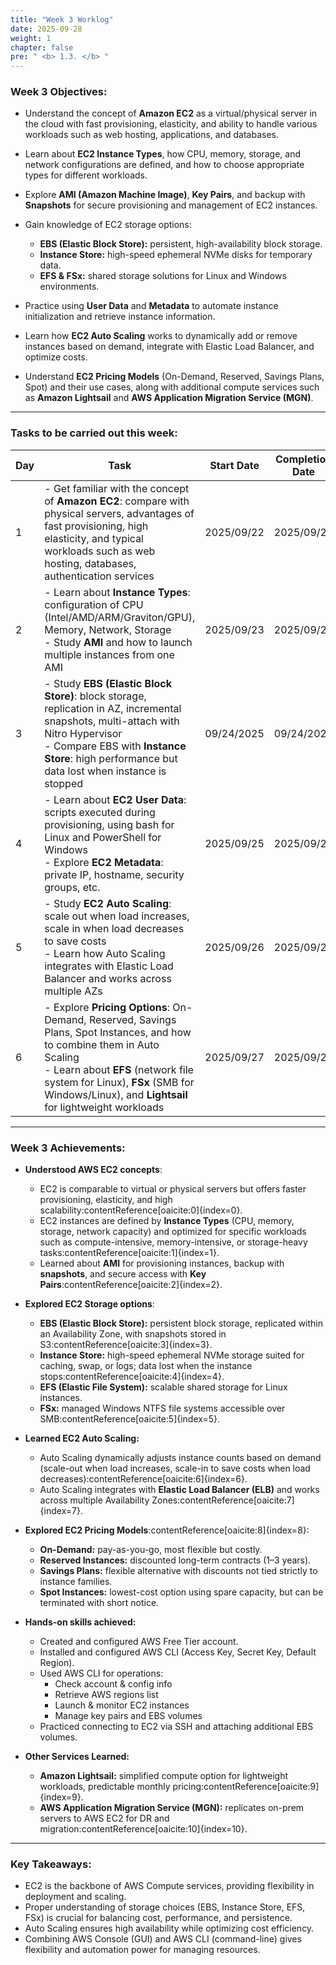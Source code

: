 ```yaml
---
title: "Week 3 Worklog"
date: 2025-09-28
weight: 1
chapter: false
pre: " <b> 1.3. </b> "
---
```


### Week 3 Objectives:

* Understand the concept of **Amazon EC2** as a virtual/physical server in the cloud with fast provisioning, elasticity, and ability to handle various workloads such as web hosting, applications, and databases.  

* Learn about **EC2 Instance Types**, how CPU, memory, storage, and network configurations are defined, and how to choose appropriate types for different workloads. 

* Explore **AMI (Amazon Machine Image)**, **Key Pairs**, and backup with **Snapshots** for secure provisioning and management of EC2 instances.  

* Gain knowledge of EC2 storage options:  
  - **EBS (Elastic Block Store):** persistent, high-availability block storage.  
  - **Instance Store:** high-speed ephemeral NVMe disks for temporary data.
  - **EFS & FSx:** shared storage solutions for Linux and Windows environments. 

* Practice using **User Data** and **Metadata** to automate instance initialization and retrieve instance information.

* Learn how **EC2 Auto Scaling** works to dynamically add or remove instances based on demand, integrate with Elastic Load Balancer, and optimize costs. 

* Understand **EC2 Pricing Models** (On-Demand, Reserved, Savings Plans, Spot) and their use cases, along with additional compute services such as **Amazon Lightsail** and **AWS Application Migration Service (MGN)**. 

---

### Tasks to be carried out this week:

| Day | Task                                                                                                                                                                                                                               | Start Date | Completion Date | Reference Material |
| --- | ---------------------------------------------------------------------------------------------------------------------------------------------------------------------------------------------------------------------------------- | ---------- | --------------- | ------------------ |
| 1   | - Get familiar with the concept of **Amazon EC2**: compare with physical servers, advantages of fast provisioning, high elasticity, and typical workloads such as web hosting, databases, authentication services | 2025/09/22 | 2025/09/22     | <https://000027.awsstudygroup.com/> |
| 2   | - Learn about **Instance Types**: configuration of CPU (Intel/AMD/ARM/Graviton/GPU), Memory, Network, Storage <br> - Study **AMI** and how to launch multiple instances from one AMI | 2025/09/23 | 2025/09/23      | <https://000008.awsstudygroup.com/> |
| 3   | - Study **EBS (Elastic Block Store)**: block storage, replication in AZ, incremental snapshots, multi-attach with Nitro Hypervisor <br> - Compare EBS with **Instance Store**: high performance but data lost when instance is stopped | 09/24/2025 | 09/24/2025      | <https://000006.awsstudygroup.com/> |
| 4   | - Learn about **EC2 User Data**: scripts executed during provisioning, using bash for Linux and PowerShell for Windows <br> - Explore **EC2 Metadata**: private IP, hostname, security groups, etc. |  2025/09/25 |  2025/09/26      | <https://000004.awsstudygroup.com/> |
| 5   | - Study **EC2 Auto Scaling**: scale out when load increases, scale in when load decreases to save costs <br> - Learn how Auto Scaling integrates with Elastic Load Balancer and works across multiple AZs |  2025/09/26 |  2025/09/27      | <https://000045.awsstudygroup.com/> |
| 6   | - Explore **Pricing Options**: On-Demand, Reserved, Savings Plans, Spot Instances, and how to combine them in Auto Scaling <br> - Learn about **EFS** (network file system for Linux), **FSx** (SMB for Windows/Linux), and **Lightsail** for lightweight workloads |  2025/09/27 |  2025/09/28      | <https://000046.awsstudygroup.com/> |


---

### Week 3 Achievements:

* **Understood AWS EC2 concepts**:  
  * EC2 is comparable to virtual or physical servers but offers faster provisioning, elasticity, and high scalability:contentReference[oaicite:0]{index=0}.  
  * EC2 instances are defined by **Instance Types** (CPU, memory, storage, network capacity) and optimized for specific workloads such as compute-intensive, memory-intensive, or storage-heavy tasks:contentReference[oaicite:1]{index=1}.  
  * Learned about **AMI** for provisioning instances, backup with **snapshots**, and secure access with **Key Pairs**:contentReference[oaicite:2]{index=2}.  

* **Explored EC2 Storage options**:  
  * **EBS (Elastic Block Store):** persistent block storage, replicated within an Availability Zone, with snapshots stored in S3:contentReference[oaicite:3]{index=3}.  
  * **Instance Store:** high-speed ephemeral NVMe storage suited for caching, swap, or logs; data lost when the instance stops:contentReference[oaicite:4]{index=4}.  
  * **EFS (Elastic File System):** scalable shared storage for Linux instances.  
  * **FSx:** managed Windows NTFS file systems accessible over SMB:contentReference[oaicite:5]{index=5}.  

* **Learned EC2 Auto Scaling:**  
  * Auto Scaling dynamically adjusts instance counts based on demand (scale-out when load increases, scale-in to save costs when load decreases):contentReference[oaicite:6]{index=6}.  
  * Auto Scaling integrates with **Elastic Load Balancer (ELB)** and works across multiple Availability Zones:contentReference[oaicite:7]{index=7}.  

* **Explored EC2 Pricing Models**:contentReference[oaicite:8]{index=8}:  
  * **On-Demand:** pay-as-you-go, most flexible but costly.  
  * **Reserved Instances:** discounted long-term contracts (1–3 years).  
  * **Savings Plans:** flexible alternative with discounts not tied strictly to instance families.  
  * **Spot Instances:** lowest-cost option using spare capacity, but can be terminated with short notice.  

* **Hands-on skills achieved:**  
  * Created and configured AWS Free Tier account.  
  * Installed and configured AWS CLI (Access Key, Secret Key, Default Region).  
  * Used AWS CLI for operations:  
    - Check account & config info  
    - Retrieve AWS regions list  
    - Launch & monitor EC2 instances  
    - Manage key pairs and EBS volumes  
  * Practiced connecting to EC2 via SSH and attaching additional EBS volumes.  

* **Other Services Learned:**  
  * **Amazon Lightsail:** simplified compute option for lightweight workloads, predictable monthly pricing:contentReference[oaicite:9]{index=9}.  
  * **AWS Application Migration Service (MGN):** replicates on-prem servers to AWS EC2 for DR and migration:contentReference[oaicite:10]{index=10}.  

---

### Key Takeaways:

* EC2 is the backbone of AWS Compute services, providing flexibility in deployment and scaling.  
* Proper understanding of storage choices (EBS, Instance Store, EFS, FSx) is crucial for balancing cost, performance, and persistence.  
* Auto Scaling ensures high availability while optimizing cost efficiency.  
* Combining AWS Console (GUI) and AWS CLI (command-line) gives flexibility and automation power for managing resources.  
